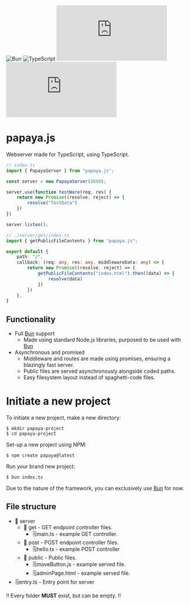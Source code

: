 ![Bun](https://img.shields.io/badge/Bun-%23000000.svg?style=for-the-badge&logo=bun&logoColor=white) ![TypeScript](https://img.shields.io/badge/typescript-%23007ACC.svg?style=for-the-badge&logo=typescript&logoColor=white) ![GitHub repo size](https://img.shields.io/github/repo-size/stuncs69/papaya.js?style=for-the-badge) ![npm package minimized gzipped size (select exports)](https://img.shields.io/bundlejs/size/papaya.js?style=for-the-badge)



# papaya.js
Webserver made for TypeScript, using TypeScript.
```ts
// index.ts
import { PapayaServer } from "papaya.js";

const server = new PapayaServer(8080);

server.use(function testWare(req, res) {
    return new Promise((resolve, reject) => {
        resolve("TestData")
    })
})

server.listen();

// ./server/get/index.ts
import { getPublicFileContents } from "papaya.js";

export default {
    path: "/",
    callback: (req: any, res: any, middlewareData: any) => {
        return new Promise((resolve, reject) => {
            getPublicFileContents("index.html").then((data) => {
                resolve(data)
            })
        })
    },
}
```

## Functionality
- Full [Bun](https://bun.sh/) support
    - Made using standard Node.js libraries, purposed to be used with [Bun](https://bun.sh/)
- Asynchronous and promised
    - Middleware and routes are made using promises, ensuring a blazingly fast server.
    - Public files are served asynchronously alongside coded paths.
    - Easy filesystem layout instead of spaghetti-code files.

# Initiate a new project
To initiate a new project, make a new directory:
```
$ mkdir papaya-project
$ cd papaya-project
```
Set-up a new project using NPM:
```
$ npm create papaya@latest
```
Run your brand new project:
```
$ bun index.ts
```
Due to the nature of the framework, you can exclusively use [Bun](https://bun.sh/) for now.
## File structure
- 📁 server
    - 📁 get - GET endpoint controller files.
      - 🗒️main.ts - example GET controller.
    - 📁 post - POST endpoint controller files.
      - 🗒️hello.ts - example POST controller
    - 📁 public - Public files.
      - 🗒️moveButton.js - example served file.
      - 🗒️adminPage.html - example served file.
- 🗒️entry.ts - Entry point for server

‼️ Every folder **MUST** exist, but can be empty. ‼️
